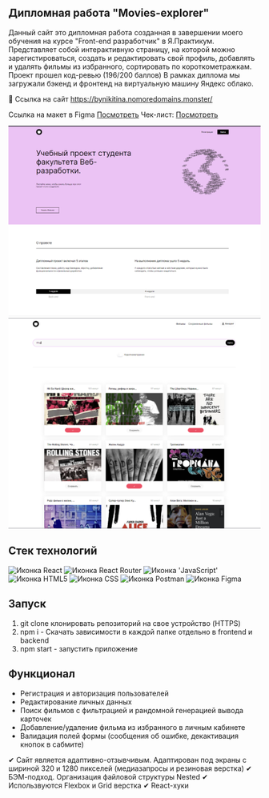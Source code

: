 ## Дипломная работа  "Movies-explorer"

Данный сайт это дипломная работа созданная в завершении моего обучения на курсе  "Front-end разработчик" в Я.Практикум. Представляет собой интерактивную страницу, на которой можно зарегистироваться, создать и редактировать свой профиль, добавлять и удалять фильмы из избранного, сортировать по короткометражкам. Проект прошел код-ревью (196/200 баллов)
В рамках диплома мы загружали бэкенд и фронтенд на виртуальную машину Яндекс облако.

🔗 Ссылка на сайт https://bynikitina.nomoredomains.monster/

Ссылка на макет в Figma [Посмотреть](https://www.figma.com/file/Igj4Syj1ogZxZ3lyOxwT1L/Diploma-(Copy)?type=design&node-id=891-3857)
Чек-лист:  [Посмотреть](https://code.s3.yandex.net/web-developer/static/new-program/web-diploma-criteria-2.0/checklist_react_diplom.pdf)

![Image](https://github.com/AlenaNikitiina/movies-explorer-frontend/raw/main/diplomaone.png)
![Image](https://github.com/AlenaNikitiina/movies-explorer-frontend/raw/main/diplomatwo.png)


## Стек технологий
<span>
  <img src="https://img.shields.io/badge/React-20232A?style=for-the-badge&logo=react&logoColor=61DAFB" alt="Иконка React">
  <img src="https://img.shields.io/badge/React_Router-CA4245?style=for-the-badge&logo=react-router&logoColor=white" alt="Иконка React Router">
  <img src="https://img.shields.io/badge/JavaScript-323330?style=for-the-badge&logo=javascript&logoColor=F7DF1E" alt="Иконка 'JavaScript'">
  <img src="https://img.shields.io/badge/HTML5-E34F26?style=for-the-badge&logo=html5&logoColor=white" alt="Иконка HTML5">
  <img src="https://img.shields.io/badge/css3%20-%231572B6.svg?&style=for-the-badge&logo=css3&logoColor=white" alt="Иконка CSS">
  <img src="https://img.shields.io/badge/Postman-FF6C37?style=for-the-badge&logo=Postman&logoColor=white" alt="Иконка Postman">
  <img src="https://img.shields.io/badge/Figma-F24E1E?style=for-the-badge&logo=figma&logoColor=white" alt="Иконка Figma">
</span>


## Запуск

1. git clone  клонировать репозиторий на свое устройство (HTTPS)
2. npm i - Скачать зависимости в каждой папке отдельно в frontend и backend
3. npm start - запустить приложение


## Функционал

- Регистрация и авторизация пользователей
- Редактирование личных данных
- Поиск фильмов с фильтрацией и рандомной генерацией вывода карточек
- Добавление/удаление фильма из избранного в личным кабинете
- Валидация полей формы (сообщения об ошибке, декактивация кнопок в сабмите) 

✔ Сайт является адаптивно-отзывчивым. Адаптирован под экраны с шириной 320 и 1280 пикселей (медиазапросы и резиновая верстка)
✔ БЭМ-подход. Организация файловой структуры Nested
✔ Использвуются Flexbox и Grid верстка
✔ React-хуки

